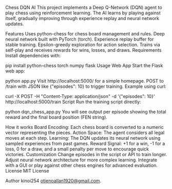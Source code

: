Chess DQN AI
This project implements a Deep Q-Network (DQN) agent to play chess using reinforcement learning. The AI learns by playing against itself, gradually improving through experience replay and neural network updates.

Features
Uses python-chess for chess board management and rules.
Deep neural network built with PyTorch (torch).
Experience replay buffer for stable training.
Epsilon-greedy exploration for action selection.
Trains via self-play and receives rewards for wins, losses, and draws.
Requirements
Install dependencies with:

pip install python-chess torch numpy flask
Usage
Web App
Start the Flask web app:

python app.py
Visit http://localhost:5000/ for a simple homepage.
POST to /train with JSON like {"episodes": 10} to trigger training.
Example using curl:

curl -X POST -H "Content-Type: application/json" -d '{"episodes": 10}' http://localhost:5000/train
Script
Run the training script directly:

python dqn_chess_app.py
You will see output per episode showing the total reward and the final board position (FEN string).

How it works
Board Encoding: Each chess board is converted to a numeric vector representing the pieces.
Action Space: The agent considers all legal moves at each step.
Learning: The DQN updates its neural network using sampled experiences from past games.
Reward Signal: +1 for a win, -1 for a loss, 0 for a draw, and a small penalty per move to encourage quick victories.
Customization
Change episodes in the script or API to train longer.
Adjust neural network architecture for more complex learning.
Integrate with a GUI or play against other chess engines for advanced evaluation.
License
MIT License

Author
kinoi254 otienoallan1920@gmail.com.
